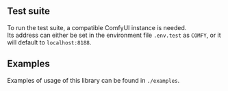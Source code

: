 ## Test suite

To run the test suite, a compatible ComfyUI instance is needed.  
Its address can either be set in the environment file `.env.test` as `COMFY`, or it will default to `localhost:8188`.

## Examples

Examples of usage of this library can be found in `./examples`.
